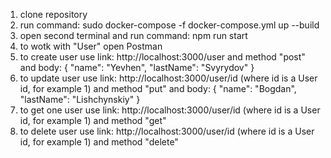 1. clone repository
2. run command: sudo docker-compose -f docker-compose.yml up --build
3. open second terminal and run command: npm run start
4. to wotk with "User" open Postman
5. to create user use link: http://localhost:3000/user and method "post" and body: 
{
    "name": "Yevhen",
    "lastName": "Svyrydov"
}
6. to update user use link: http://localhost:3000/user/id (where id is a User id, for example 1) and method "put" and body: 
{
    "name": "Bogdan",
    "lastName": "Lishchynskiy"
}
7. to get one user use link: http://localhost:3000/user/id (where id is a User id, for example 1) and method "get"
8. to delete user use link: http://localhost:3000/user/id (where id is a User id, for example 1) and method "delete"
